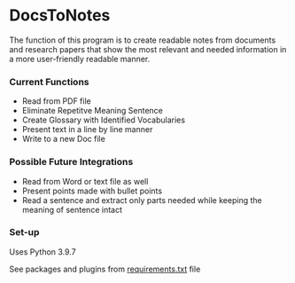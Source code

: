 # DocsToNotes
The function of this program is to create readable notes from documents and research papers that show the most relevant and needed information in a more user-friendly readable manner.

### Current Functions
* Read from PDF file
* Eliminate Repetitve Meaning Sentence
* Create Glossary with Identified Vocabularies
* Present text in a line by line manner
* Write to a new Doc file

### Possible Future Integrations
* Read from Word or text file as well
* Present points made with bullet points
* Read a sentence and extract only parts needed while keeping the meaning of sentence intact


### Set-up
Uses Python 3.9.7 

See packages and plugins from [requirements.txt](https://github.com/ShifatSarwar/DocsToNotes/blob/main/requirements.txt) file

